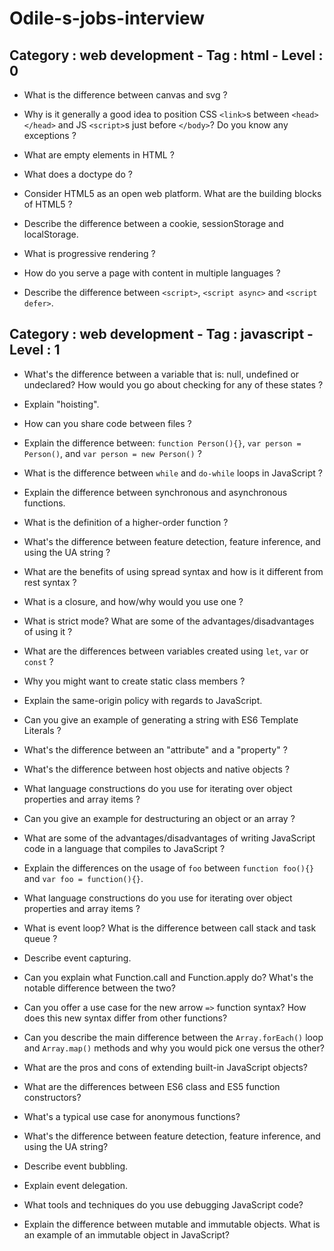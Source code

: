 # Odile-s-jobs-interview

## Category : web development - Tag : html - Level : 0

- What is the difference between canvas and svg ?

- Why is it generally a good idea to position CSS ```<link>```s between ```<head></head>``` and JS ```<script>```s just before ```</body>```? Do you know any exceptions ?

- What are empty elements in HTML ?

- What does a doctype do ?

- Consider HTML5 as an open web platform. What are the building blocks of HTML5 ?

- Describe the difference between a cookie, sessionStorage and localStorage.

- What is progressive rendering ?

- How do you serve a page with content in multiple languages ?

- Describe the difference between ```<script>```, ```<script async>``` and ```<script defer>```.

## Category : web development - Tag : javascript - Level : 1

+ What's the difference between a variable that is: null, undefined or undeclared? How would you go about checking for any of these states ?

+ Explain "hoisting".

+ How can you share code between files ?

+ Explain the difference between: ```function Person(){}```, ```var person = Person()```, and ```var person = new Person()``` ?

+ What is the difference between ```while``` and ```do-while``` loops in JavaScript ?

+ Explain the difference between synchronous and asynchronous functions.

+ What is the definition of a higher-order function ?

+ What's the difference between feature detection, feature inference, and using the UA string ?

+ What are the benefits of using spread syntax and how is it different from rest syntax ?

+ What is a closure, and how/why would you use one ?

+ What is strict mode? What are some of the advantages/disadvantages of using it ?

+ What are the differences between variables created using ```let```, ```var``` or ```const``` ?

+ Why you might want to create static class members ?

+ Explain the same-origin policy with regards to JavaScript.

+ Can you give an example of generating a string with ES6 Template Literals ?

+ What's the difference between an "attribute" and a "property" ?

+ What's the difference between host objects and native objects ?

+ What language constructions do you use for iterating over object properties and array items ?

+ Can you give an example for destructuring an object or an array ?

+ What are some of the advantages/disadvantages of writing JavaScript code in a language that compiles to JavaScript ?

+ Explain the differences on the usage of ```foo``` between ```function foo(){}``` and ```var foo = function(){}```.

+ What language constructions do you use for iterating over object properties and array items ?

+ What is event loop? What is the difference between call stack and task queue ?

+ Describe event capturing.

+ Can you explain what Function.call and Function.apply do? What's the notable difference between the two?

+ Can you offer a use case for the new arrow ```=>``` function syntax? How does this new syntax differ from other functions?

+ Can you describe the main difference between the ```Array.forEach()``` loop and ```Array.map()``` methods and why you would pick one versus the other?

+ What are the pros and cons of extending built-in JavaScript objects?

+ What are the differences between ES6 class and ES5 function constructors?

+ What's a typical use case for anonymous functions?

+ What's the difference between feature detection, feature inference, and using the UA string?

+ Describe event bubbling.

+ Explain event delegation.

+ What tools and techniques do you use debugging JavaScript code?

+ Explain the difference between mutable and immutable objects. What is an example of an immutable object in JavaScript?

